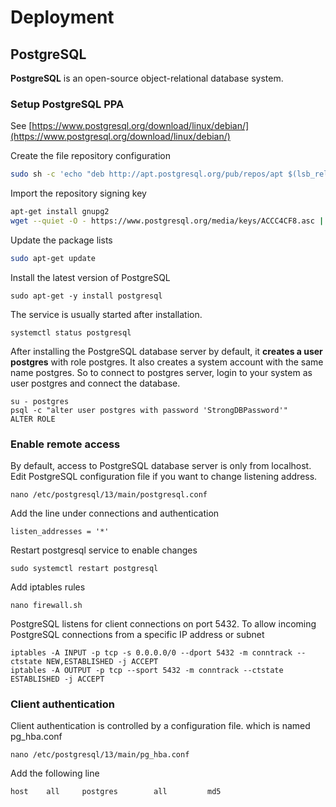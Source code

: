 # Deployment

## PostgreSQL 

**PostgreSQL** is an open-source object-relational database system.  

### Setup PostgreSQL PPA

See [https://www.postgresql.org/download/linux/debian/](https://www.postgresql.org/download/linux/debian/)

Create the file repository configuration

```bash
sudo sh -c 'echo "deb http://apt.postgresql.org/pub/repos/apt $(lsb_release -cs)-pgdg main" > /etc/apt/sources.list.d/pgdg.list'
```

Import the repository signing key

```bash
apt-get install gnupg2
wget --quiet -O - https://www.postgresql.org/media/keys/ACCC4CF8.asc | sudo apt-key add -
```

Update the package lists

```bash
sudo apt-get update
```

Install the latest version of PostgreSQL

```text
sudo apt-get -y install postgresql
```

The service is usually started after installation.

```text
systemctl status postgresql
```

After installing the PostgreSQL database server by default, it **creates a user postgres** with role postgres. It also creates a system account with the same name postgres. So to connect to postgres server, login to your system as user postgres and connect the database.

```text
su - postgres
psql -c "alter user postgres with password 'StrongDBPassword'"
ALTER ROLE
```

### Enable remote access

By default, access to PostgreSQL database server is only from localhost. Edit PostgreSQL configuration file if you want to change listening address. 

```text
nano /etc/postgresql/13/main/postgresql.conf
```

Add the line under connections and authentication

```text
listen_addresses = '*' 
```

Restart postgresql service to enable changes

```text
sudo systemctl restart postgresql
```

Add iptables rules

```text
nano firewall.sh
```

PostgreSQL listens for client connections on port 5432.  To allow incoming PostgreSQL connections from a specific IP address or subnet

```text
iptables -A INPUT -p tcp -s 0.0.0.0/0 --dport 5432 -m conntrack --ctstate NEW,ESTABLISHED -j ACCEPT
iptables -A OUTPUT -p tcp --sport 5432 -m conntrack --ctstate ESTABLISHED -j ACCEPT
```

### Client authentication

Client authentication is controlled by a configuration file. which is named pg\_hba.conf

```text
nano /etc/postgresql/13/main/pg_hba.conf
```

Add the following line

```text
host    all     postgres        all         md5
```



